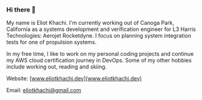 ### Hi there 👋

My name is Eliot Khachi. I'm currently working out of Canoga Park, California as a systems development and verification engineer for L3 Harris Technologies: Aerojet Rocketdyne. I focus on planning system integration tests for one of propulsion systems.

In my free time, I like to work on my personal coding projects and continue my AWS cloud certification journey in DevOps. Some of my other hobbies include working out, reading and skiing.

Website: [www.eliotkhachi.dev](www.eliotkhachi.dev)

Email: [eliotkhachi@gmail.com](eliotkhachi@gmail.com)
